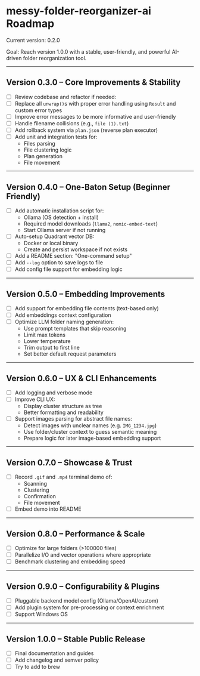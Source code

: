 # messy-folder-reorganizer-ai Roadmap

Current version: 0.2.0

Goal: Reach version 1.0.0 with a stable, user-friendly, and powerful AI-driven folder reorganization tool.

---

## Version 0.3.0 – Core Improvements & Stability

- [ ] Review codebase and refactor if needed:
- [ ] Replace all `unwrap()`s with proper error handling using `Result` and custom error types
- [ ] Improve error messages to be more informative and user-friendly
- [ ] Handle filename collisions (e.g., `file (1).txt`)
- [ ] Add rollback system via `plan.json` (reverse plan executor)
- [ ] Add unit and integration tests for:
  - Files parsing
  - File clustering logic
  - Plan generation
  - File movement

---

## Version 0.4.0 – One-Baton Setup (Beginner Friendly)

- [ ] Add automatic installation script for:
  - Ollama (OS detection + install)
  - Required model downloads (`llama2`, `nomic-embed-text`)
  - Start Ollama server if not running
- [ ] Auto-setup Quadrant vector DB:
  - Docker or local binary
  - Create and persist workspace if not exists
- [ ] Add a README section: "One-command setup"
- [ ] Add `--log` option to save logs to file
- [ ] Add config file support for embedding logic

---

## Version 0.5.0 – Embedding Improvements

- [ ] Add support for embedding file contents (text-based only)
- [ ] Add embeddings context configuration
- [ ] Optimize LLM folder naming generation:
  - Use prompt templates that skip reasoning
  - Limit max tokens
  - Lower temperature
  - Trim output to first line
  - Set better default request parameters

---

## Version 0.6.0 – UX & CLI Enhancements

- [ ] Add logging and verbose mode
- [ ] Improve CLI UX:
  - Display cluster structure as tree
  - Better formatting and readability
- [ ] Support images parsing for abstract file names:
  - Detect images with unclear names (e.g. `IMG_1234.jpg`)
  - Use folder/cluster context to guess semantic meaning
  - Prepare logic for later image-based embedding support

---

## Version 0.7.0 – Showcase & Trust

- [ ] Record `.gif` and `.mp4` terminal demo of:
  - Scanning
  - Clustering
  - Confirmation
  - File movement
- [ ] Embed demo into README

---

## Version 0.8.0 – Performance & Scale

- [ ] Optimize for large folders (>100000 files)
- [ ] Parallelize I/O and vector operations where appropriate
- [ ] Benchmark clustering and embedding speed

---

## Version 0.9.0 – Configurability & Plugins

- [ ] Pluggable backend model config (Ollama/OpenAI/custom)
- [ ] Add plugin system for pre-processing or context enrichment
- [ ] Support Windows OS

---

## Version 1.0.0 – Stable Public Release

- [ ] Final documentation and guides
- [ ] Add changelog and semver policy
- [ ] Try to add to brew
